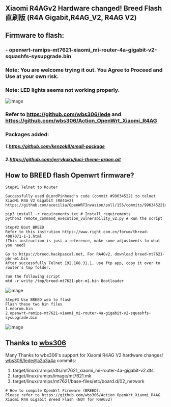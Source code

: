 
## Xiaomi R4AGv2 Hardware changed! Breed Flash 直刷版 (R4A Gigabit,R4AG_V2, R4AG V2)
## Firmware to flash: 
### - openwrt-ramips-mt7621-xiaomi_mi-router-4a-gigabit-v2-squashfs-sysupgrade.bin

### Note: You are welcome trying it out. You Agree to Proceed and Use at your own risk. 
### Note: LED lights seems not working properly.

![image](https://user-images.githubusercontent.com/117250841/200182184-1374ebfe-cca5-40fb-a7ca-4eaa1444f2f0.png)

### Refer to https://github.com/wbs306/lede and  https://github.com/wbs306/Action_OpenWrt_Xiaomi_R4AG
### Packages added:
 ##### 1.https://github.com/kenzok8/small-package
 ##### 2.https://github.com/jerrykuku/luci-theme-argon.git



## How to BREED flash Openwrt firmware?
```
Step#1 Telnet to Router

Successfully used @LordPinhead's code (commit #99634522) to telnet XiaoMi R4A V2 Gigabit (RA4Gv2) 
https://github.com/acecilia/OpenWRTInvasion/pull/155/commits/996345221db8800a569093fd7ad5a642b160bcbc

pip3 install -r requirements.txt # Install requirements
python3 remote_command_execution_vulnerability_v2.py # Run the script
```

```
Step#2 Boot BREED 
Refer to this instrution https://www.right.com.cn/forum/thread-4007071-1-1.html
(This instruction is just a reference, make some adjustments to what you need)

Go to https://breed.hackpascal.net, For RA4Gv2, download breed-mt7621-pbr-m1.bin 
After successfully Telnet 192.168.31.1, use ftp app, copy it over to router's tmp folder.

run the following script
mtd -r write /tmp/breed-mt7621-pbr-m1.bin Bootloader
```
![image](https://user-images.githubusercontent.com/117250841/200181357-1ba254f4-51ad-4442-974e-de9b38519f25.jpeg)


```
Step#3 Use BREED web to flash 
Flash these two bin files 
1.eeprom.bin
2.openwrt-ramips-mt7621-xiaomi_mi-router-4a-gigabit-v2-squashfs-sysupgrade.bin
```
![image](https://user-images.githubusercontent.com/117250841/200181428-b9628072-b1d6-4f23-a799-3b06c63c12bb.png)

## Thanks to [wbs306](https://github.com/wbs306)
Many Thanks to wbs306's support for Xiaomi R4AG V2  hardware changes! [wbs306/lede@a2a3a4a](https://github.com/wbs306/lede) commits: 
  1. target/linux/ramips/dts/mt7621_xiaomi_mi-router-4a-gigabit-v2.dts
  2. target/linux/ramips/image/mt7621.mk
  3. target/linux/ramips/mt7621/base-files/etc/board.d/02_network
```  
# How to compile OpenWrt Firmware (BREED): 
Please refer to https://github.com/wbs306/Action_OpenWrt_Xiaomi_R4AG 
Xiaomi R4A Gigabit Breed Flash (NOT for R4AGv2)
```
